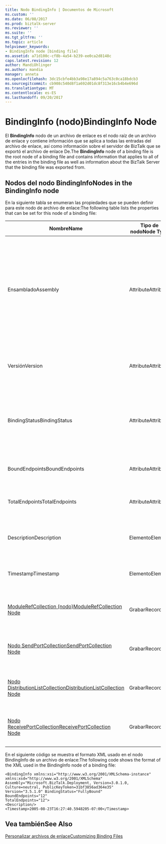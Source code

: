 ```yaml
---
title: Nodo BindingInfo | Documentos de Microsoft
ms.custom: ''
ms.date: 06/08/2017
ms.prod: biztalk-server
ms.reviewer: ''
ms.suite: ''
ms.tgt_pltfrm: ''
ms.topic: article
helpviewer_keywords:
- BindingInfo node [binding file]
ms.assetid: a71d100c-cf8b-4a54-b239-ee0ca2d8148c
caps.latest.revision: 12
author: MandiOhlinger
ms.author: mandia
manager: anneta
ms.openlocfilehash: 3dc15cbfe4bb3a98e17a894c5a763c0ca18bdcb3
ms.sourcegitcommit: cb908c540d8f1a692d01dc8f313e16cb4b4e696d
ms.translationtype: MT
ms.contentlocale: es-ES
ms.lasthandoff: 09/20/2017
---
```

# <a name="bindinginfo-node"></a><span data-ttu-id="05eb0-102">BindingInfo (nodo)</span><span class="sxs-lookup"><span data-stu-id="05eb0-102">BindingInfo Node</span></span>
<span data-ttu-id="05eb0-103">El **BindingInfo** nodo de un archivo de enlace es el nodo raíz de un archivo de enlace y contiene información que se aplica a todas las entradas del archivo de enlace, así como información sobre el servidor de BizTalk que se exportó el archivo de enlace De.</span><span class="sxs-lookup"><span data-stu-id="05eb0-103">The **BindingInfo** node of a binding file is the root node of a binding file and contains information that applies to all of the entries in the binding file as well as information about the BizTalk Server that the binding file was exported from.</span></span>  
  
## <a name="nodes-in-the-bindinginfo-node"></a><span data-ttu-id="05eb0-104">Nodos del nodo BindingInfo</span><span class="sxs-lookup"><span data-stu-id="05eb0-104">Nodes in the BindingInfo node</span></span>  
 <span data-ttu-id="05eb0-105">En la siguiente tabla se enumeran las propiedades que se pueden definir para este nodo de archivo de enlace:</span><span class="sxs-lookup"><span data-stu-id="05eb0-105">The following table lists the properties that can be set for this node of a binding file:</span></span>  
  
|<span data-ttu-id="05eb0-106">**Nombre**</span><span class="sxs-lookup"><span data-stu-id="05eb0-106">**Name**</span></span>|<span data-ttu-id="05eb0-107">**Tipo de nodo**</span><span class="sxs-lookup"><span data-stu-id="05eb0-107">**Node Type**</span></span>|<span data-ttu-id="05eb0-108">**Tipo de datos**</span><span class="sxs-lookup"><span data-stu-id="05eb0-108">**Data Type**</span></span>|<span data-ttu-id="05eb0-109">**Description**</span><span class="sxs-lookup"><span data-stu-id="05eb0-109">**Description**</span></span>|<span data-ttu-id="05eb0-110">**Restricciones**</span><span class="sxs-lookup"><span data-stu-id="05eb0-110">**Restrictions**</span></span>|<span data-ttu-id="05eb0-111">**Comentarios**</span><span class="sxs-lookup"><span data-stu-id="05eb0-111">**Comments**</span></span>|  
|--------------|-------------------|-------------------|---------------------|----------------------|------------------|  
|<span data-ttu-id="05eb0-112">Ensamblado</span><span class="sxs-lookup"><span data-stu-id="05eb0-112">Assembly</span></span>|<span data-ttu-id="05eb0-113">Attribute</span><span class="sxs-lookup"><span data-stu-id="05eb0-113">Attribute</span></span>|<span data-ttu-id="05eb0-114">xs:string</span><span class="sxs-lookup"><span data-stu-id="05eb0-114">xs:string</span></span>|<span data-ttu-id="05eb0-115">Especifica información acerca de la dll de Microsoft.BizTalk.Deployment utilizada al crear el archivo de enlace.</span><span class="sxs-lookup"><span data-stu-id="05eb0-115">Specifies information for the Microsoft.BizTalk.Deployment dll used when creating the binding file.</span></span> <span data-ttu-id="05eb0-116">Consta de los atributos Versión, Referencia cultural y PublicKeyToken para este ensamblado, separados por comas.</span><span class="sxs-lookup"><span data-stu-id="05eb0-116">Includes comma separated Version, Culture, and PublicKeyToken attributes for this assembly.</span></span>|<span data-ttu-id="05eb0-117">Necesario</span><span class="sxs-lookup"><span data-stu-id="05eb0-117">Required</span></span>|<span data-ttu-id="05eb0-118">Valor predeterminado: **"Microsoft.BizTalk.Deployment, Version = 3.0.1.0, Culture = neutral, PublicKeyToken = 31bf3856ad364e35"**</span><span class="sxs-lookup"><span data-stu-id="05eb0-118">Default value: **"Microsoft.BizTalk.Deployment, Version=3.0.1.0, Culture=neutral, PublicKeyToken=31bf3856ad364e35"**</span></span>|  
|<span data-ttu-id="05eb0-119">Versión</span><span class="sxs-lookup"><span data-stu-id="05eb0-119">Version</span></span>|<span data-ttu-id="05eb0-120">Attribute</span><span class="sxs-lookup"><span data-stu-id="05eb0-120">Attribute</span></span>|<span data-ttu-id="05eb0-121">xs:string</span><span class="sxs-lookup"><span data-stu-id="05eb0-121">xs:string</span></span>|<span data-ttu-id="05eb0-122">Especifica la versión de BizTalk Server con la que se generó el archivo de enlace.</span><span class="sxs-lookup"><span data-stu-id="05eb0-122">Specifies the version of BizTalk Server that the binding file was generated on.</span></span>|<span data-ttu-id="05eb0-123">Necesario</span><span class="sxs-lookup"><span data-stu-id="05eb0-123">Required</span></span>|<span data-ttu-id="05eb0-124">Valor predeterminado: **3.5.1.0**</span><span class="sxs-lookup"><span data-stu-id="05eb0-124">Default value: **3.5.1.0**</span></span>|  
|<span data-ttu-id="05eb0-125">BindingStatus</span><span class="sxs-lookup"><span data-stu-id="05eb0-125">BindingStatus</span></span>|<span data-ttu-id="05eb0-126">Attribute</span><span class="sxs-lookup"><span data-stu-id="05eb0-126">Attribute</span></span>|<span data-ttu-id="05eb0-127">BindingState (SimpleType)</span><span class="sxs-lookup"><span data-stu-id="05eb0-127">BindingState (SimpleType)</span></span>|<span data-ttu-id="05eb0-128">Especifica el estado de enlace de los artefactos exportados con el archivo de enlace.</span><span class="sxs-lookup"><span data-stu-id="05eb0-128">Specifies the binding status of the artifacts exported with the binding file.</span></span>|<span data-ttu-id="05eb0-129">Necesario</span><span class="sxs-lookup"><span data-stu-id="05eb0-129">Required</span></span>|<span data-ttu-id="05eb0-130">Valor predeterminado: ninguno</span><span class="sxs-lookup"><span data-stu-id="05eb0-130">Default value: None</span></span><br /><br /> <span data-ttu-id="05eb0-131">Valores válidos:</span><span class="sxs-lookup"><span data-stu-id="05eb0-131">Valid values:</span></span><br /><br /> <span data-ttu-id="05eb0-132">: Desconocido</span><span class="sxs-lookup"><span data-stu-id="05eb0-132">-   Unknown</span></span><br /><span data-ttu-id="05eb0-133">-NoBindings</span><span class="sxs-lookup"><span data-stu-id="05eb0-133">-   NoBindings</span></span><br /><span data-ttu-id="05eb0-134">-Sin enlazar</span><span class="sxs-lookup"><span data-stu-id="05eb0-134">-   Unbound</span></span><br /><span data-ttu-id="05eb0-135">-PartiallyBound</span><span class="sxs-lookup"><span data-stu-id="05eb0-135">-   PartiallyBound</span></span><br /><span data-ttu-id="05eb0-136">-FullyBound</span><span class="sxs-lookup"><span data-stu-id="05eb0-136">-   FullyBound</span></span>|  
|<span data-ttu-id="05eb0-137">BoundEndpoints</span><span class="sxs-lookup"><span data-stu-id="05eb0-137">BoundEndpoints</span></span>|<span data-ttu-id="05eb0-138">Attribute</span><span class="sxs-lookup"><span data-stu-id="05eb0-138">Attribute</span></span>|<span data-ttu-id="05eb0-139">xs:int</span><span class="sxs-lookup"><span data-stu-id="05eb0-139">xs:int</span></span>|<span data-ttu-id="05eb0-140">Especifica el número de extremos enlazados en el archivo de enlace.</span><span class="sxs-lookup"><span data-stu-id="05eb0-140">Specifies the number of bound endpoints in the binding file.</span></span>|<span data-ttu-id="05eb0-141">Necesario</span><span class="sxs-lookup"><span data-stu-id="05eb0-141">Required</span></span>|<span data-ttu-id="05eb0-142">Valor predeterminado: **0**</span><span class="sxs-lookup"><span data-stu-id="05eb0-142">Default value: **0**</span></span>|  
|<span data-ttu-id="05eb0-143">TotalEndpoints</span><span class="sxs-lookup"><span data-stu-id="05eb0-143">TotalEndpoints</span></span>|<span data-ttu-id="05eb0-144">Attribute</span><span class="sxs-lookup"><span data-stu-id="05eb0-144">Attribute</span></span>|<span data-ttu-id="05eb0-145">xs:int</span><span class="sxs-lookup"><span data-stu-id="05eb0-145">xs:int</span></span>|<span data-ttu-id="05eb0-146">Especifica el número total de extremos del archivo de enlace.</span><span class="sxs-lookup"><span data-stu-id="05eb0-146">Specifies the total number of endpoints in the binding file.</span></span>|<span data-ttu-id="05eb0-147">Necesario</span><span class="sxs-lookup"><span data-stu-id="05eb0-147">Required</span></span>|<span data-ttu-id="05eb0-148">Valor predeterminado: **0**</span><span class="sxs-lookup"><span data-stu-id="05eb0-148">Default value: **0**</span></span>|  
|<span data-ttu-id="05eb0-149">Description</span><span class="sxs-lookup"><span data-stu-id="05eb0-149">Description</span></span>|<span data-ttu-id="05eb0-150">Elemento</span><span class="sxs-lookup"><span data-stu-id="05eb0-150">Element</span></span>|<span data-ttu-id="05eb0-151">xs:string</span><span class="sxs-lookup"><span data-stu-id="05eb0-151">xs:string</span></span>|<span data-ttu-id="05eb0-152">Proporciona una descripción textual de la sección BindingInfo del archivo de enlace.</span><span class="sxs-lookup"><span data-stu-id="05eb0-152">Specifies a text description of the BindingInfo section of the binding file.</span></span>|<span data-ttu-id="05eb0-153">No requerido</span><span class="sxs-lookup"><span data-stu-id="05eb0-153">Not required</span></span>|<span data-ttu-id="05eb0-154">Valor predeterminado: vacío</span><span class="sxs-lookup"><span data-stu-id="05eb0-154">Default value: empty</span></span>|  
|<span data-ttu-id="05eb0-155">Timestamp</span><span class="sxs-lookup"><span data-stu-id="05eb0-155">Timestamp</span></span>|<span data-ttu-id="05eb0-156">Elemento</span><span class="sxs-lookup"><span data-stu-id="05eb0-156">Element</span></span>|<span data-ttu-id="05eb0-157">xs:dateTime</span><span class="sxs-lookup"><span data-stu-id="05eb0-157">xs:dateTime</span></span>|<span data-ttu-id="05eb0-158">Especifica cuándo se exportó el archivo de enlace.</span><span class="sxs-lookup"><span data-stu-id="05eb0-158">Specifies when the binding file was exported.</span></span>|<span data-ttu-id="05eb0-159">Necesario</span><span class="sxs-lookup"><span data-stu-id="05eb0-159">Required</span></span>|<span data-ttu-id="05eb0-160">Valor predeterminado: hora que marcaba el servidor de BizTalk cuando se exportó el archivo de enlace.</span><span class="sxs-lookup"><span data-stu-id="05eb0-160">Default value: Time on the BizTalk server when the binding file was exported.</span></span>|  
|[<span data-ttu-id="05eb0-161">ModuleRefCollection (nodo)</span><span class="sxs-lookup"><span data-stu-id="05eb0-161">ModuleRefCollection Node</span></span>](../core/modulerefcollection-node.md)|<span data-ttu-id="05eb0-162">Grabar</span><span class="sxs-lookup"><span data-stu-id="05eb0-162">Record</span></span>|<span data-ttu-id="05eb0-163">ArrayOfModuleRef (ComplexType)</span><span class="sxs-lookup"><span data-stu-id="05eb0-163">ArrayOfModuleRef (ComplexType)</span></span>|<span data-ttu-id="05eb0-164">Nodo contenedor de los ensamblados .NET exportados con el archivo de enlace.</span><span class="sxs-lookup"><span data-stu-id="05eb0-164">Container node for the .NET assemblies exported with the binding file.</span></span>|<span data-ttu-id="05eb0-165">No requerido</span><span class="sxs-lookup"><span data-stu-id="05eb0-165">Not required</span></span>|<span data-ttu-id="05eb0-166">Valor predeterminado: ninguno</span><span class="sxs-lookup"><span data-stu-id="05eb0-166">Default value: none</span></span>|  
|[<span data-ttu-id="05eb0-167">Nodo SendPortCollection</span><span class="sxs-lookup"><span data-stu-id="05eb0-167">SendPortCollection Node</span></span>](../core/sendportcollection-node.md)|<span data-ttu-id="05eb0-168">Grabar</span><span class="sxs-lookup"><span data-stu-id="05eb0-168">Record</span></span>|<span data-ttu-id="05eb0-169">ArrayOfSendPort (ComplexType)</span><span class="sxs-lookup"><span data-stu-id="05eb0-169">ArrayOfSendPort (ComplexType)</span></span>|<span data-ttu-id="05eb0-170">Nodo contenedor de los puertos de envío exportados con el archivo de enlace.</span><span class="sxs-lookup"><span data-stu-id="05eb0-170">Container node for the send ports exported with the binding file.</span></span>|<span data-ttu-id="05eb0-171">No requerido</span><span class="sxs-lookup"><span data-stu-id="05eb0-171">Not required</span></span>|<span data-ttu-id="05eb0-172">Valor predeterminado: ninguno</span><span class="sxs-lookup"><span data-stu-id="05eb0-172">Default value: none</span></span>|  
|[<span data-ttu-id="05eb0-173">Nodo DistributionListCollection</span><span class="sxs-lookup"><span data-stu-id="05eb0-173">DistributionListCollection Node</span></span>](../core/distributionlistcollection-node.md)|<span data-ttu-id="05eb0-174">Grabar</span><span class="sxs-lookup"><span data-stu-id="05eb0-174">Record</span></span>|<span data-ttu-id="05eb0-175">ArrayOfDistributionList (ComplexType)</span><span class="sxs-lookup"><span data-stu-id="05eb0-175">ArrayOfDistributionList (ComplexType)</span></span>|<span data-ttu-id="05eb0-176">Nodo contenedor de las listas de distribución exportadas con el archivo de enlace.</span><span class="sxs-lookup"><span data-stu-id="05eb0-176">Container node for the distribution lists exported with the binding file.</span></span>|<span data-ttu-id="05eb0-177">No requerido</span><span class="sxs-lookup"><span data-stu-id="05eb0-177">Not required</span></span>|<span data-ttu-id="05eb0-178">Valor predeterminado: ninguno</span><span class="sxs-lookup"><span data-stu-id="05eb0-178">Default value: none</span></span>|  
|[<span data-ttu-id="05eb0-179">Nodo ReceivePortCollection</span><span class="sxs-lookup"><span data-stu-id="05eb0-179">ReceivePortCollection Node</span></span>](../core/receiveportcollection-node.md)|<span data-ttu-id="05eb0-180">Grabar</span><span class="sxs-lookup"><span data-stu-id="05eb0-180">Record</span></span>|<span data-ttu-id="05eb0-181">ArrayOfReceivePort (ComplexType)</span><span class="sxs-lookup"><span data-stu-id="05eb0-181">ArrayOfReceivePort (ComplexType)</span></span>|<span data-ttu-id="05eb0-182">Nodo contenedor de los puertos de recepción exportados con el archivo de enlace.</span><span class="sxs-lookup"><span data-stu-id="05eb0-182">Container node for the receive ports exported with the binding file.</span></span>|<span data-ttu-id="05eb0-183">No requerido</span><span class="sxs-lookup"><span data-stu-id="05eb0-183">Not required</span></span>|<span data-ttu-id="05eb0-184">Valor predeterminado: ninguno</span><span class="sxs-lookup"><span data-stu-id="05eb0-184">Default value: none</span></span>|  
  
 <span data-ttu-id="05eb0-185">En el siguiente código se muestra el formato XML usado en el nodo BindingInfo de un archivo de enlace:</span><span class="sxs-lookup"><span data-stu-id="05eb0-185">The following code shows the format of the XML used in the BindingInfo node of a binding file:</span></span>  
  
```  
<BindingInfo xmlns:xsi="http://www.w3.org/2001/XMLSchema-instance" xmlns:xsd="http://www.w3.org/2001/XMLSchema"   
Assembly="Microsoft.BizTalk.Deployment, Version=3.0.1.0, Culture=neutral, PublicKeyToken=31bf3856ad364e35"   
Version="3.5.1.0" BindingStatus="FullyBound"   
BoundEndpoints="12"   
TotalEndpoints="12">  
<Description/>  
<Timestamp>2005-08-23T16:27:40.5948205-07:00</Timestamp>  
```  
  
## <a name="see-also"></a><span data-ttu-id="05eb0-186">Vea también</span><span class="sxs-lookup"><span data-stu-id="05eb0-186">See Also</span></span>  
 [<span data-ttu-id="05eb0-187">Personalizar archivos de enlace</span><span class="sxs-lookup"><span data-stu-id="05eb0-187">Customizing Binding Files</span></span>](../core/customizing-binding-files.md)